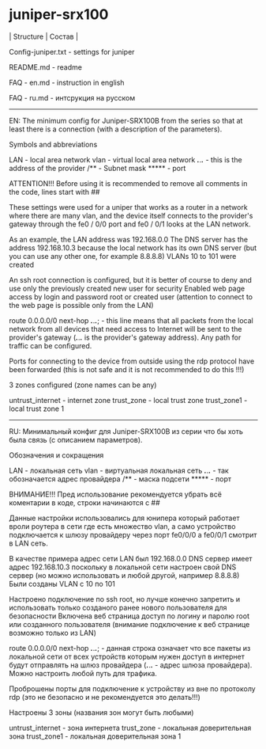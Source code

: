 # juniper-srx100

| Structure | Состав |

Config-juniper.txt - settings for juniper

README.md - readme

FAQ - en.md - instruction in english

FAQ - ru.md - интсрукция на русском


__________________________________________________________________________________________________________________________________________


EN: The minimum config for Juniper-SRX100B from the series so that at least there is a connection (with a description of the parameters).  


Symbols and abbreviations

LAN - local area network
vlan - virtual local area network
***.***.***.*** - this is the address of the provider
/** - Subnet mask
***** - port


ATTENTION!!! Before using it is recommended to remove all comments in the code, lines start with ##


These settings were used for a uniper that works as a router in a network where there are many vlan,
and the device itself connects to the provider's gateway through the fe0 / 0/0 port and fe0 / 0/1 looks at the LAN network.

As an example, the LAN address was 192.168.0.0
The DNS server has the address 192.168.10.3 because the local network has its own DNS server (but you can use any other one, for example 8.8.8.8)
VLANs 10 to 101 were created

An ssh root connection is configured, but it is better of course to deny and use only the previously created new user for security
Enabled web page access by login and password root or created user (attention to connect to the web page is possible only from the LAN)


route 0.0.0.0/0 next-hop ***.***.***.***; - this line means that all packets from the local network from all devices that need access to
                                             Internet will be sent to the provider's gateway (***.***.***.*** is the provider's gateway address).
                                             Any path for traffic can be configured.
                                             
Ports for connecting to the device from outside using the rdp protocol have been forwarded (this is not safe and it is not recommended to do this !!!)

3 zones configured (zone names can be any)

untrust_internet - internet zone
trust_zone - local trust zone
trust_zone1 - local trust zone 1


__________________________________________________________________________________________________________________________________________


RU: Минимальный конфиг для Juniper-SRX100B из серии что бы хоть была связь (с описанием параметров).


Обозначения и сокращения

LAN - локальная сеть
vlan - виртуальная локальная сеть
***.***.***.*** - так обозначается адрес провайдера
/** - маска подсети 
***** - порт


ВНИМАНИЕ!!! Пред использование рекомендуется убрать всё коментарии в коде, строки начинаются с ##


Данные настройки использовались для юнипера который работает вроли роутера в сети где есть множество vlan, 
а само устройство подключается к шлюзу провайдеру через порт fe0/0/0 а fe0/0/1 смотрит в LAN сеть.

В качестве примера адрес сети LAN был 192.168.0.0
DNS сервер имеет адрес 192.168.10.3 поскольку в локальной сети настроен свой DNS сервер (но можно использовать и любой другой, например 8.8.8.8)
Были созданы VLAN с 10 по 101 

Настроено подключение по ssh root, но лучше конечно запретить и использовать только созданого ранее нового пользователя для безопасности
Включена веб страница доступ по логину и паролю root или созданного пользователя (внимание подключение к веб странице возможно только из LAN)

route 0.0.0.0/0 next-hop ***.***.***.***;  - данная строка означает что все пакеты из локальной сети от всех устройств которым нужен доступ в 
                                             интернет будут отправлять на шлюз провайдера (***.***.***.*** - адрес шлюза провайдера).
                                             Можно настроить любой путь для трафика.
                                             
Проброшены порты для подключение к устройству из вне по протоколу rdp (это не безопасно и не рекомендуется это делать!!!)

Настроены 3 зоны (названия зон могут быть любыми)

untrust_internet - зона интернета
trust_zone - локальная доверительная зона
trust_zone1 - локальная доверительная зона 1




